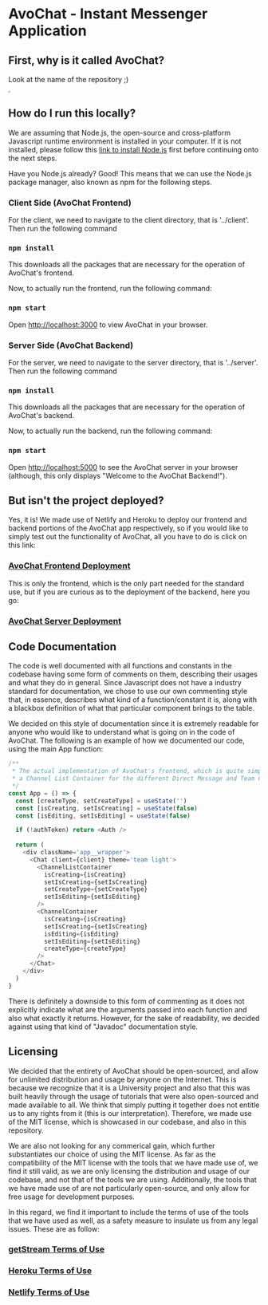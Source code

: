 # AvoChat - Instant Messenger Application

## First, why is it called AvoChat?

Look at the name of the repository ;)

<img src="https://www.clipartmax.com/png/middle/186-1861398_half-avocado-free-icon-avocado-vector-black-and-white-png.png" style="zoom: 25%;" />

## How do I run this locally?

We are assuming that Node.js, the open-source and cross-platform Javascript runtime environment is installed in your computer. If it is not installed, please follow this [link to install Node.js](https://nodejs.org/en/) first before continuing onto the next steps.

Have you Node.js already? Good! This means that we can use the Node.js package manager, also known as npm for the following steps.

### Client Side (AvoChat Frontend)

For the client, we need to navigate to the client directory, that is '../client'. Then run the following command

### `npm install`

This downloads all the packages that are necessary for the operation of AvoChat's frontend.

Now, to actually run the frontend, run the following command:

### `npm start`

Open [http://localhost:3000](http://localhost:3000) to view AvoChat in your browser.

### Server Side (AvoChat Backend)

For the server, we need to navigate to the server directory, that is '../server'. Then run the following command

### `npm install`

This downloads all the packages that are necessary for the operation of AvoChat's backend.

Now, to actually run the backend, run the following command:

### `npm start`

Open [http://localhost:5000](http://localhost:5000) to see the AvoChat server in your browser (although, this only displays "Welcome to the AvoChat Backend!").

## But isn't the project deployed?

Yes, it is! We made use of Netlify and Heroku to deploy our frontend and backend portions of the AvoChat app respectively, so if you would like to simply test out the functionality of AvoChat, all you have to do is click on this link:

### [AvoChat Frontend Deployment](avochat.netlify.app)

This is only the frontend, which is the only part needed for the standard use, but if you are curious as to the deployment of the backend, here you go:

### [AvoChat Server Deployment](avochat.herokuapp.com)

## Code Documentation

The code is well documented with all functions and constants in the codebase having some form of comments on them, describing their usages and what they do in general. Since Javascript does not have a industry standard for documentation, we chose to use our own commenting style that, in essence, describes what kind of a function/constant it is, along with a blackbox definition of what that particular component brings to the table. 

We decided on this style of documentation since it is extremely readable for anyone who would like to understand what is going on in the code of AvoChat. The following is an example of how we documented our code, using the main App function:

```javascript
/**
 * The actual implementation of AvoChat's frontend, which is quite simply just a getStream StreamChat client that contains
 * a Channel List Container for the different Direct Message and Team Channels, and a Channel Container that has the actual chat screen, with which users can interact.
 */
const App = () => {
  const [createType, setCreateType] = useState('')
  const [isCreating, setIsCreating] = useState(false)
  const [isEditing, setIsEditing] = useState(false)

  if (!authToken) return <Auth />
  
  return (
    <div className='app__wrapper'>
      <Chat client={client} theme='team light'>
        <ChannelListContainer 
          isCreating={isCreating}
          setIsCreating={setIsCreating}
          setCreateType={setCreateType}
          setIsEditing={setIsEditing}
        />
        <ChannelContainer 
          isCreating={isCreating}
          setIsCreating={setIsCreating}
          isEditing={isEditing}
          setIsEditing={setIsEditing}
          createType={createType}
        />
      </Chat>
    </div>
  )
}
```

There is definitely a downside to this form of commenting as it does not explicitly indicate what are the arguments passed into each function and also what exactly it returns. However, for the sake of readability, we decided against using that kind of "Javadoc" documentation style.

## Licensing

We decided that the entirety of AvoChat should be open-sourced, and allow for unlimited distribution and usage by anyone on the Internet. This is because we recognize that it is a University project and also that this was built heavily through the usage of tutorials that were also open-sourced and made available to all. We think that simply putting it together does not entitle us to any rights from it (this is our interpretation). Therefore, we made use of the MIT license, which is showcased in our codebase, and also in this repository.

We are also not looking for any commerical gain, which further substantiates our choice of using the MIT license. As far as the compatibility of the MIT license with the tools that we have made use of, we find it still valid, as we are only licensing the distribution and usage of our codebase, and not that of the tools we are using. Additionally, the tools that we have made use of are not particularly open-source, and only allow for free usage for development purposes. 

In this regard, we find it important to include the terms of use of the tools that we have used as well, as a safety measure to insulate us from any legal issues. These are as follow:

### [getStream Terms of Use](https://getstream.io/legal/)

### [Heroku Terms of Use](https://www.heroku.com/policy/aup)

### [Netlify Terms of Use](https://www.netlify.com/legal/terms-of-use/)

